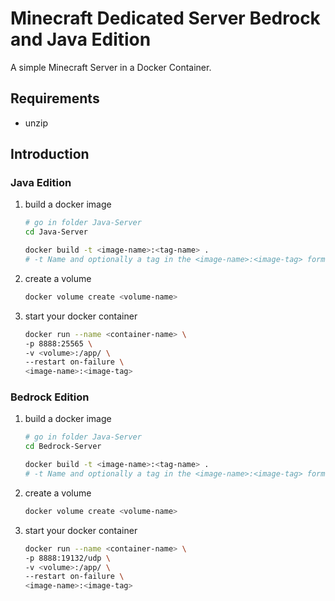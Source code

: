 # Minecraft Dedicated Server Bedrock and Java Edition

A simple Minecraft Server in a Docker Container.

## Requirements

- unzip

## Introduction

### Java Edition

1. build a docker image

    ```bash
    # go in folder Java-Server
    cd Java-Server

    docker build -t <image-name>:<tag-name> . 
    # -t Name and optionally a tag in the <image-name>:<image-tag> format
    ```

1. create a volume

    ```bash
    docker volume create <volume-name>
    ```

1. start your docker container

    ```bash
    docker run --name <container-name> \
    -p 8888:25565 \
    -v <volume>:/app/ \
    --restart on-failure \
    <image-name>:<image-tag>
    ```

### Bedrock Edition

1. build a docker image

    ```bash
    # go in folder Java-Server
    cd Bedrock-Server

    docker build -t <image-name>:<tag-name> . 
    # -t Name and optionally a tag in the <image-name>:<image-tag> format
    ```

1. create a volume

    ```bash
    docker volume create <volume-name>
    ```

1. start your docker container

    ```bash
    docker run --name <container-name> \
    -p 8888:19132/udp \
    -v <volume>:/app/ \
    --restart on-failure \
    <image-name>:<image-tag>
    ```

